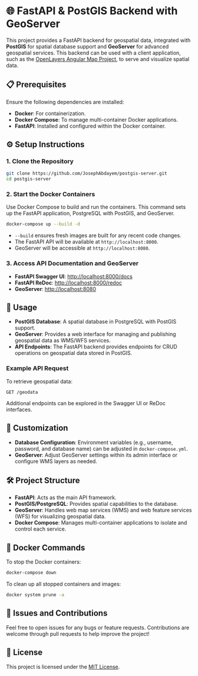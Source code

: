 # 🌐 FastAPI & PostGIS Backend with GeoServer

This project provides a FastAPI backend for geospatial data, integrated with **PostGIS** for spatial database support and **GeoServer** for advanced geospatial services. This backend can be used with a client application, such as the [OpenLayers Angular Map Project](https://github.com/JosephAbdayem/openlayers-angular), to serve and visualize spatial data.

## 📋 Prerequisites

Ensure the following dependencies are installed:

- **Docker**: For containerization.
- **Docker Compose**: To manage multi-container Docker applications.
- **FastAPI**: Installed and configured within the Docker container.

## ⚙️ Setup Instructions

### 1. Clone the Repository

```bash
git clone https://github.com/JosephAbdayem/postgis-server.git
cd postgis-server
```

### 2. Start the Docker Containers

Use Docker Compose to build and run the containers. This command sets up the FastAPI application, PostgreSQL with PostGIS, and GeoServer.

```bash
docker-compose up --build -d
```

- `--build` ensures fresh images are built for any recent code changes.
- The FastAPI API will be available at `http://localhost:8000`.
- GeoServer will be accessible at `http://localhost:8080`.

### 3. Access API Documentation and GeoServer

- **FastAPI Swagger UI**: [http://localhost:8000/docs](http://localhost:8000/docs)
- **FastAPI ReDoc**: [http://localhost:8000/redoc](http://localhost:8000/redoc)
- **GeoServer**: [http://localhost:8080](http://localhost:8080)

## 🚀 Usage

- **PostGIS Database**: A spatial database in PostgreSQL with PostGIS support.
- **GeoServer**: Provides a web interface for managing and publishing geospatial data as WMS/WFS services.
- **API Endpoints**: The FastAPI backend provides endpoints for CRUD operations on geospatial data stored in PostGIS.

### Example API Request

To retrieve geospatial data:

```http
GET /geodata
```

Additional endpoints can be explored in the Swagger UI or ReDoc interfaces.

## 🔄 Customization

- **Database Configuration**: Environment variables (e.g., username, password, and database name) can be adjusted in `docker-compose.yml`.
- **GeoServer**: Adjust GeoServer settings within its admin interface or configure WMS layers as needed.

## 🛠 Project Structure

- **FastAPI**: Acts as the main API framework.
- **PostGIS/PostgreSQL**: Provides spatial capabilities to the database.
- **GeoServer**: Handles web map services (WMS) and web feature services (WFS) for visualizing geospatial data.
- **Docker Compose**: Manages multi-container applications to isolate and control each service.

## 🐋 Docker Commands

To stop the Docker containers:

```bash
docker-compose down
```

To clean up all stopped containers and images:

```bash
docker system prune -a
```

## 💬 Issues and Contributions

Feel free to open issues for any bugs or feature requests. Contributions are welcome through pull requests to help improve the project!

## 📜 License

This project is licensed under the [MIT License](LICENSE).